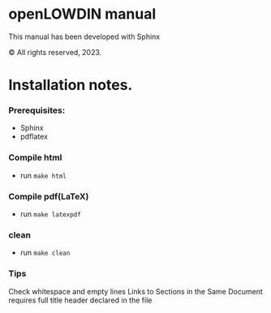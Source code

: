 # openLOWDIN manual #

This manual has been developed with Sphinx

© All rights reserved, 2023.

Installation notes.
=============

### Prerequisites: ###

* Sphinx 
* pdflatex

### Compile html ###

* run `make html`

### Compile pdf(LaTeX) ###

* run `make latexpdf`

### clean ###

* run `make clean`


### Tips ###
Check whitespace and empty lines 
Links to Sections in the Same Document requires full title header declared in the file



